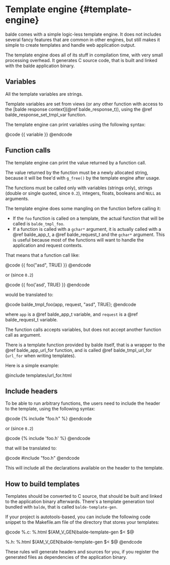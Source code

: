 Template engine {#template-engine}
===============

balde comes with a simple logic-less template engine. It does not includes several fancy features that are common in other engines, but still makes it simple to create templates and handle web application output.

The template engine does all of its stuff in compilation time, with very small processing overhead. It generates C source code, that is built and linked with the balde application binary.


Variables
---------

All the template variables are strings.

Template variables are set from views (or any other function with access to the [balde response context](@ref balde_response_t)), using the @ref balde_response_set_tmpl_var function.

The template engine can print variables using the following syntax:

@code
{{ variable }}
@endcode


Function calls
--------------

The template engine can print the value returned by a function call.

The value returned by the function must be a newly allocated string, because it will be free'd with ``g_free()`` by the template engine after usage.

The functions must be called only with variables (strings only), strings (double or single quoted, since ``0.2``), integers, floats, booleans and ``NULL`` as arguments.

The template engine does some mangling on the function before calling it:

- If the ``foo`` function is called on a template, the actual function that will be called is ``balde_tmpl_foo``.
- If a function is called with a ``gchar*`` argument, it is actually called with a @ref balde_app_t, a @ref balde_request_t and the ``gchar*`` argument. This is useful because most of the functions will want to handle the application and request contexts.

That means that a function call like:

@code
{{ foo("asd", TRUE) }}
@endcode

or (since ``0.2``)

@code
{{ foo('asd', TRUE) }}
@endcode

would be translated to:

@code
balde_tmpl_foo(app, request, "asd", TRUE);
@endcode

where ``app`` is a @ref balde_app_t variable, and ``request`` is a @ref balde_request_t variable.

The function calls accepts variables, but does not accept another function call as argument.

There is a template function provided by balde itself, that is a wrapper to the @ref balde_app_url_for function, and is called @ref balde_tmpl_url_for (``url_for`` when writing templates).

Here is a simple example:

@include templates/url_for.html


Include headers
---------------

To be able to run arbitrary functions, the users need to include the header to the template, using the following syntax:

@code
{% include "foo.h" %}
@endcode

or (since ``0.2``)

@code
{% include 'foo.h' %}
@endcode

that will be translated to:

@code
#include "foo.h"
@endcode

This will include all the declarations available on the header to the template.


How to build templates
----------------------

Templates should be converted to C source, that should be built and linked to the application binary afterwards. There's a template generation tool bundled with ``balde``, that is called ``balde-template-gen``.

If your project is autotools-based, you can include the following code snippet to the Makefile.am file of the directory that stores your templates:

@code
%.c: %.html
	$(AM_V_GEN)balde-template-gen $< $@

%.h: %.html
	$(AM_V_GEN)balde-template-gen $< $@
@endcode

These rules will generate headers and sources for you, if you register the generated files as dependencies of the application binary.
